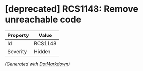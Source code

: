 # \[deprecated\] RCS1148: Remove unreachable code

| Property | Value   |
| -------- | ------- |
| Id       | RCS1148 |
| Severity | Hidden  |


*\(Generated with [DotMarkdown](http://github.com/JosefPihrt/DotMarkdown)\)*